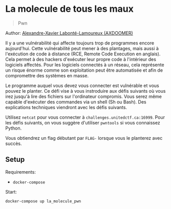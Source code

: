 # La molecule de tous les maux

> Pwn

Author: [Alexandre-Xavier Labonté-Lamoureux (AXDOOMER)](https://github.com/axdoomer)

Il y a une vulnérabilité qui affecte toujours trop de programmes encore aujourd'hui. Cette vulnérabilité peut mener à des plantages, mais aussi à l'exécution de code à distance (RCE, Remote Code Execution en anglais). Cela permet à des hackers d'exécuter leur propre code à l'intérieur des logiciels affectés. Pour les logiciels connectés à un réseau, cela représente un risque énorme comme son exploitation peut être automatisée et afin de compromettre des systèmes en masse. 

Le programme auquel vous devez vous connecter est vulnérable et vous pouvez le planter. Ce défi vise à vous instroduire aux défis suivants où vous irez jusqu'à lire des fichiers sur l'ordinateur compromis. Vous serez même capable d'exécuter des commandes via un shell (Sh ou Bash). Des explications techniques viendront avec les défis suivants.

Utilisez `netcat` pour vous connecter à `challenges.unitedctf.ca:16999`. Pour les défis suivants, on vous suggère d'utiliser `pwntools` si vous connaissez Python. 

Vous obtiendrez un flag débutant par `FLAG-` lorsque vous le planterez avec succès.

## Setup

Requirements:
- `docker-compose`

Start:

```
docker-compose up la_molecule_pwn
```
